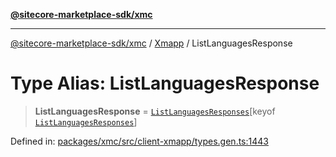 [**@sitecore-marketplace-sdk/xmc**](../../../../README.md)

***

[@sitecore-marketplace-sdk/xmc](../../../../README.md) / [Xmapp](../README.md) / ListLanguagesResponse

# Type Alias: ListLanguagesResponse

> **ListLanguagesResponse** = [`ListLanguagesResponses`](ListLanguagesResponses.md)\[keyof [`ListLanguagesResponses`](ListLanguagesResponses.md)\]

Defined in: [packages/xmc/src/client-xmapp/types.gen.ts:1443](https://github.com/Sitecore/marketplace-sdk/blob/047115917e8843232ba2a4ba284b67585698b1c5/packages/xmc/src/client-xmapp/types.gen.ts#L1443)
